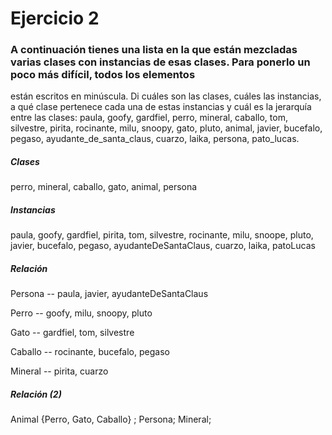 ﻿# Ejercicio 2

### A continuación tienes una lista en la que están mezcladas varias clases con instancias de esas clases. Para ponerlo un poco más difícil, todos los elementos
están escritos en minúscula. Di cuáles son las clases, cuáles las instancias, a qué clase pertenece cada una de estas instancias y cuál es la jerarquía
entre las clases: paula, goofy, gardfiel, perro, mineral, caballo, tom, silvestre, pirita, rocinante, milu, snoopy, gato, pluto, animal, javier, bucefalo, pegaso,
ayudante_de_santa_claus, cuarzo, laika, persona, pato_lucas.

##### Clases

perro, mineral, caballo, gato, animal, persona



##### Instancias

paula, goofy, gardfiel, pirita, tom, silvestre, rocinante, milu, snoope, pluto, javier, bucefalo, pegaso, ayudanteDeSantaClaus, cuarzo, laika, patoLucas



##### Relación

  Persona  --  paula, javier, ayudanteDeSantaClaus
  
  Perro  --  goofy, milu, snoopy, pluto
  
  Gato  --  gardfiel, tom, silvestre
  
  Caballo  --  rocinante, bucefalo, pegaso 
  
  Mineral  --  pirita, cuarzo



##### Relación (2)

Animal {Perro, Gato, Caballo} ;
Persona;
Mineral;
